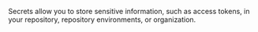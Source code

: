 Secrets allow you to store sensitive information, such as access tokens, in your repository, repository environments, or organization.
